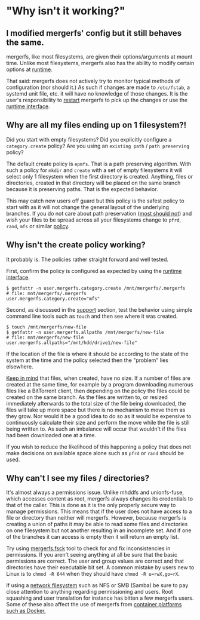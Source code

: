 # "Why isn't it working?"

## I modified mergerfs' config but it still behaves the same.

mergerfs, like most filesystems, are given their options/arguments
at mount time. Unlike most filesystems, mergerfs also has the ability
to modify certain options at [runtime](../runtime_interfaces.md).

That said: mergerfs does not actively try to monitor typical methods
of configuration (nor should it.) As such if changes are made to
`/etc/fstab`, a systemd unit file, etc. it will have no knowledge of
those changes. It is the user's responsibility to
[restart](../setup/upgrade.md) mergerfs to pick up the changes or use
the [runtime interface](../runtime_interfaces.md).


## Why are all my files ending up on 1 filesystem?!

Did you start with empty filesystems? Did you explicitly configure a
`category.create` policy? Are you using an `existing path` / `path
preserving` policy?

The default create policy is `epmfs`. That is a path preserving
algorithm. With such a policy for `mkdir` and `create` with a set of
empty filesystems it will select only 1 filesystem when the first
directory is created. Anything, files or directories, created in that
directory will be placed on the same branch because it is preserving
paths. That is the expected behavior.

This may catch new users off guard but this policy is the safest
policy to start with as it will not change the general layout of the
underlying branches. If you do not care about path preservation ([most
should
not](configuration_and_policies.md#how-can-i-ensure-files-are-collocated-on-the-same-branch))
and wish your files to be spread across all your filesystems change to
`pfrd`, `rand`, `mfs` or similar
[policy](../config/functions_categories_and_policies.md).


## Why isn't the create policy working?

It probably is. The policies rather straight forward and well tested.

First, confirm the policy is configured as expected by using the
[runtime interface](../runtime_interfaces.md).

```shell
$ getfattr -n user.mergerfs.category.create /mnt/mergerfs/.mergerfs
# file: mnt/mergerfs/.mergerfs
user.mergerfs.category.create="mfs"
```

Second, as discussed in the [support](../support.md) section, test the
behavior using simple command line tools such as `touch` and then see
where it was created.


```shell
$ touch /mnt/mergerfs/new-file
$ getfattr -n user.mergerfs.allpaths /mnt/mergerfs/new-file
# file: mnt/mergerfs/new-file
user.mergerfs.allpaths="/mnt/hdd/drive1/new-file"
```

If the location of the file is where it should be according to the
state of the system at the time and the policy selected then the
"problem" lies elsewhere.

[Keep in
mind](technical_behavior_and_limitations.md/#how-does-mergerfs-handle-moving-and-copying-of-files)
that files, when created, have no size. If a number of files are
created at the same time, for example by a program downloading
numerous files like a BitTorrent client, then depending on the policy
the files could be created on the same branch. As the files are
written to, or resized immediately afterwards to the total size of the
file being downloaded, the files will take up more space but there is
no mechanism to move them as they grow. Nor would it be a good idea to
do so as it would be expensive to continuously calculate their size and
perform the move while the file is still being written to. As such an
imbalance will occur that wouldn't if the files had been downloaded
one at a time.

If you wish to reduce the likelihood of this happening a policy that
does not make decisions on available space alone such as `pfrd` or
`rand` should be used.


## Why can't I see my files / directories?

It's almost always a permissions issue. Unlike mhddfs and
unionfs-fuse, which accesses content as root, mergerfs always changes
its credentials to that of the caller. This is done as it is the only
properly secure way to manage permissions. This means that if the user
does not have access to a file or directory than neither will
mergerfs. However, because mergerfs is creating a union of paths it
may be able to read some files and directories on one filesystem but
not another resulting in an incomplete set. And if one of the branches
it can access is empty then it will return an empty list.

Try using [mergerfs.fsck](https://github.com/trapexit/mergerfs-tools)
tool to check for and fix inconsistencies in permissions. If you
aren't seeing anything at all be sure that the basic permissions are
correct. The user and group values are correct and that directories
have their executable bit set. A common mistake by users new to Linux
is to `chmod -R 644` when they should have `chmod -R u=rwX,go=rX`.

If using a [network filesystem](../remote_filesystems.md) such as NFS
or SMB (Samba) be sure to pay close attention to anything regarding
permissioning and users. Root squashing and user translation for
instance has bitten a few mergerfs users. Some of these also affect
the use of mergerfs from [container platforms such as
Docker.](compatibility_and_integration.md)
